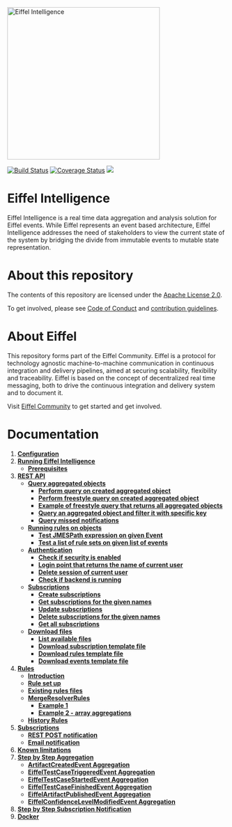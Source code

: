 <!---
   Copyright 2017-2018 Ericsson AB.
   For a full list of individual contributors, please see the commit history.

   Licensed under the Apache License, Version 2.0 (the "License");
   you may not use this file except in compliance with the License.
   You may obtain a copy of the License at

       http://www.apache.org/licenses/LICENSE-2.0

   Unless required by applicable law or agreed to in writing, software
   distributed under the License is distributed on an "AS IS" BASIS,
   WITHOUT WARRANTIES OR CONDITIONS OF ANY KIND, either express or implied.
   See the License for the specific language governing permissions and
   limitations under the License.
--->

<img src="./images/eiffel-intelligence-logo.png" alt="Eiffel Intelligence" width="350"/>

[![Build Status](https://travis-ci.org/eiffel-community/eiffel-intelligence.svg?branch=master)](https://travis-ci.org/eiffel-community/eiffel-intelligence)
[![Coverage Status](https://coveralls.io/repos/github/eiffel-community/eiffel-intelligence/badge.svg?branch=master)](https://coveralls.io/github/eiffel-community/eiffel-intelligence?branch=master)
[![](https://jitpack.io/v/eiffel-community/eiffel-intelligence.svg)](https://jitpack.io/#eiffel-community/eiffel-intelligence)

# Eiffel Intelligence
Eiffel Intelligence is a real time data aggregation and analysis solution for Eiffel events. While Eiffel represents an event based architecture, Eiffel Intelligence addresses the need of stakeholders to view the current state of the system by bridging the divide from immutable events to mutable state representation.

# About this repository
The contents of this repository are licensed under the [Apache License 2.0](./LICENSE).

To get involved, please see [Code of Conduct](./CODE_OF_CONDUCT.md) and [contribution guidelines](./CONTRIBUTING.md).

# About Eiffel
This repository forms part of the Eiffel Community. Eiffel is a protocol for technology agnostic machine-to-machine communication in continuous integration and delivery pipelines, aimed at securing scalability, flexibility and traceability. Eiffel is based on the concept of decentralized real time messaging, both to drive the continuous integration and delivery system and to document it.

Visit [Eiffel Community](https://eiffel-community.github.io) to get started and get involved.

# Documentation

1. [**Configuration**](wiki/markdown/Configuration.md)
1. [**Running Eiffel Intelligence**](wiki/markdown/Running-Eiffel-Intelligence.md)
    - [**Prerequisites**](wiki/markdown/Running-Eiffel-Intelligence.md#Prerequisites)
1. [**REST API**](wiki/markdown/REST-API.md)
    - [**Query aggregated objects**](wiki/markdown/Query.md)
        - [**Perform query on created aggregated object**](wiki/markdown/Query.md#Perform-query-on-created-aggregated-object)
        - [**Perform freestyle query on created aggregated object**](wiki/markdown/Query.md#Perform-freestyle-query-on-created-aggregated-object)
        - [**Example of freestyle query that returns all aggregated objects**](wiki/markdown/Query.md#Example-of-freestyle-query-that-returns-all-aggregated-objects)
        - [**Query an aggregated object and filter it with specific key**](wiki/markdown/Query.md#Query-an-aggregated-object-and-filter-it-with-specific-key)
        - [**Query missed notifications**](wiki/markdown/Query.md#Query-missed-notifications)
    - [**Running rules on objects**](wiki/markdown/Running-rules-on-objects.md)
        - [**Test JMESPath expression on given Event**](wiki/markdown/Running-rules-on-objects.md#Test-JMESPath-expression-on-given-Event)
        - [**Test a list of rule sets on given list of events**](wiki/markdown/Running-rules-on-objects.md#Test-a-list-of-rule-sets-on-given-list-of-events)
    - [**Authentication**](wiki/markdown/Authentication.md)
        - [**Check if security is enabled**](wiki/markdown/Authentication.md#Check-if-security-is-enabled)
        - [**Login point that returns the name of current user**](wiki/markdown/Authentication.md#Login-point-that-returns-the-name-of-current-user)
        - [**Delete session of current user**](wiki/markdown/Authentication.md#Delete-session-of-current-user)
        - [**Check if backend is running**](wiki/markdown/Authentication.md#Check-if-backend-is-running)
    - [**Subscriptions**](wiki/markdown/Subscription-API.md)
        - [**Create subscriptions**](wiki/markdown/Subscription-API.md#Create-subscriptions)
        - [**Get subscriptions for the given names**](wiki/markdown/Subscription-API.md#Get-subscriptions-for-the-given-names)
        - [**Update subscriptions**](wiki/markdown/Subscription-API.md#Update-subscriptions)
        - [**Delete subscriptions for the given names**](wiki/markdown/Subscription-API.md#Delete-subscriptions-for-the-given-names)
        - [**Get all subscriptions**](wiki/markdown/Subscription-API.md#Get-all-subscriptions)
    - [**Download files**](wiki/markdown/Download-Files.md)
        - [**List available files**](wiki/markdown/Download-Files.md#List-available-files)
        - [**Download subscription template file**](wiki/markdown/Download-Files.md#Download-subscription-template-file)
        - [**Download rules template file**](wiki/markdown/Download-Files.md#Download-rules-template-file)
        - [**Download events template file**](wiki/markdown/Download-Files.md#Download-events-template-file)
1. [**Rules**](wiki/markdown/Rules.md)
    - [**Introduction**](wiki/markdown/Rules.md#Introduction)
    - [**Rule set up**](wiki/markdown/Rules.md#Rule-set-up)
    - [**Existing rules files**](wiki/markdown/ExistingRulesFiles.md)
    - [**MergeResolverRules**](wiki/markdown/MergeResolverRules.md)
        - [**Example 1**](wiki/markdown/MergeResolverRules.md#Example-1)
        - [**Example 2 - array aggregations**](wiki/markdown/MergeResolverRules.md#Example-2---array-aggregations)
    - [**History Rules**](wiki/markdown/History-rules.md)
1. [**Subscriptions**](wiki/markdown/Subscriptions.md)
    - [**REST POST notification**](wiki/markdown/subscription-with-REST-POST-notification.md)
    - [**Email notification**](wiki/markdown/subscription-with-email-notification.md)
1. [**Known limitations**](wiki/markdown/Known-limitations.md)
1. [**Step by Step Aggregation**](wiki/markdown/Step-by-Step-Aggregation.md)
    - [**ArtifactCreatedEvent Aggregation**](wiki/markdown/ArtifactCreatedEvent-aggregation.md)
    - [**EiffelTestCaseTriggeredEvent Aggregation**](wiki/markdown/EiffelTestCaseTriggeredEvent-Aggregation.md)
    - [**EiffelTestCaseStartedEvent Aggregation**](wiki/markdown/EiffelTestCaseStartedEvent-aggregation.md)
    - [**EiffelTestCaseFinishedEvent Aggregation**](wiki/markdown/EiffelTestCaseFinishedEvent-aggregation.md)
    - [**EiffelArtifactPublishedEvent Aggregation**](wiki/markdown/EiffelArtifactPublishedEvent-Aggregation.md)
    - [**EiffelConfidenceLevelModifiedEvent Aggregation**](wiki/markdown/EiffelConfidenceLevelModifiedEvent-Aggregation.md)
1. [**Step by Step Subscription Notification**](wiki/markdown/Step-by-Step-Subscription-Notification.md)
1. [**Docker**](wiki/markdown/docker.md)
